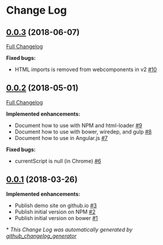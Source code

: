 # Change Log

## [0.0.3](https://github.com/grtjn/file-dropzone-element/tree/0.0.3) (2018-06-07)
[Full Changelog](https://github.com/grtjn/file-dropzone-element/compare/0.0.2...0.0.3)

**Fixed bugs:**

- HTML imports is removed from webcomponents in v2 [\#10](https://github.com/grtjn/file-dropzone-element/issues/10)

## [0.0.2](https://github.com/grtjn/file-dropzone-element/tree/0.0.2) (2018-05-01)
[Full Changelog](https://github.com/grtjn/file-dropzone-element/compare/0.0.1...0.0.2)

**Implemented enhancements:**

- Document how to use with NPM and html-loader [\#9](https://github.com/grtjn/file-dropzone-element/issues/9)
- Document how to use with bower, wiredep, and gulp [\#8](https://github.com/grtjn/file-dropzone-element/issues/8)
- Document how to use in Angular.js [\#7](https://github.com/grtjn/file-dropzone-element/issues/7)

**Fixed bugs:**

- currentScript is null \(in Chrome\) [\#6](https://github.com/grtjn/file-dropzone-element/issues/6)

## [0.0.1](https://github.com/grtjn/file-dropzone-element/tree/0.0.1) (2018-03-26)
**Implemented enhancements:**

- Publish demo site on github.io [\#3](https://github.com/grtjn/file-dropzone-element/issues/3)
- Publish initial version on NPM [\#2](https://github.com/grtjn/file-dropzone-element/issues/2)
- Publish initial version on bower [\#1](https://github.com/grtjn/file-dropzone-element/issues/1)



\* *This Change Log was automatically generated by [github_changelog_generator](https://github.com/skywinder/Github-Changelog-Generator)*
